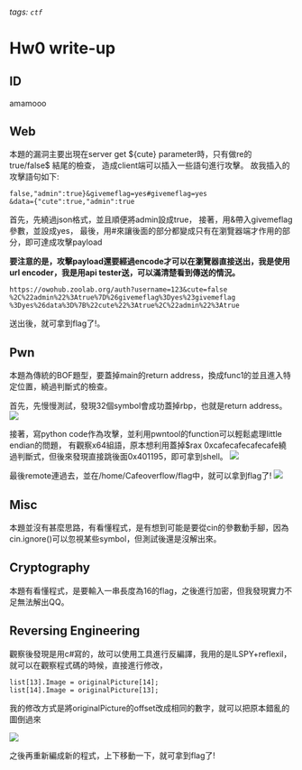 ###### tags: `ctf`
# Hw0 write-up
## ID
amamooo
## Web
本題的漏洞主要出現在server get ${cute} parameter時，只有做re的 true/false\$ 結尾的檢查，
造成client端可以插入一些語句進行攻擊。
故我插入的攻擊語句如下:
```htmlembedded=
false,"admin":true}&givemeflag=yes#givemeflag=yes
&data={"cute":true,"admin":true

```
首先，先繞過json格式，並且順便將admin設成true，
接著，用&帶入givemeflag參數，並設成yes，
最後，用#來讓後面的部分都變成只有在瀏覽器端才作用的部分，即可達成攻擊payload

**要注意的是，攻擊payload還要經過encode才可以在瀏覽器直接送出，我是使用url encoder，我是用api tester送，可以滿清楚看到傳送的情況。**
```htmlembedded=
https://owohub.zoolab.org/auth?username=123&cute=false
%2C%22admin%22%3Atrue%7D%26givemeflag%3Dyes%23givemeflag
%3Dyes%26data%3D%7B%22cute%22%3Atrue%2C%22admin%22%3Atrue

```

送出後，就可拿到flag了!。
## Pwn
本題為傳統的BOF題型，要蓋掉main的return address，換成func1的並且進入特定位置，繞過判斷式的檢查。

首先，先慢慢測試，發現32個symbol會成功蓋掉rbp，也就是return address。
![](https://i.imgur.com/zJbzn1U.png)

接著，寫python code作為攻擊，並利用pwntool的function可以輕鬆處理little endian的問題，
有觀察x64組語，原本想利用蓋掉$rax 0xcafecafecafecafe繞過判斷式，但後來發現直接跳後面0x401195，即可拿到shell。
![](https://i.imgur.com/0wWz95O.png)

最後remote連過去，並在/home/Cafeoverflow/flag中，就可以拿到flag了!
![](https://i.imgur.com/pdDdQN9.png)

## Misc
本題並沒有甚麼思路，有看懂程式，是有想到可能是要從cin的參數動手腳，因為cin.ignore()可以忽視某些symbol，但測試後還是沒解出來。

## Cryptography
本題有看懂程式，是要輸入一串長度為16的flag，之後進行加密，但我發現實力不足無法解出QQ。

## Reversing Engineering
觀察後發現是用c#寫的，故可以使用工具進行反編譯，我用的是ILSPY+reflexil，就可以在觀察程式碼的時候，直接進行修改，

```csharp=
list[13].Image = originalPicture[14];
list[14].Image = originalPicture[13];

```
我的修改方式是將originalPicture的offset改成相同的數字，就可以把原本錯亂的圖倒過來

![](https://i.imgur.com/u7umhJB.png)


之後再重新編成新的程式，上下移動一下，就可拿到flag了!


